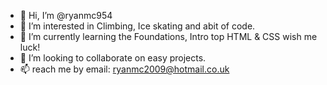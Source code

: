 - 👋 Hi, I’m @ryanmc954
- 👀 I’m interested in Climbing, Ice skating and abit of code.
- 🌱 I’m currently learning the Foundations, Intro top HTML & CSS wish me luck!
- 💞️ I’m looking to collaborate on easy projects.
- 📫 reach me by email: ryanmc2009@hotmail.co.uk

<!---
ryanmc954/ryanmc954 is a ✨ special ✨ repository because its `README.md` (this file) appears on your GitHub profile.
You can click the Preview link to take a look at your changes.
--->
